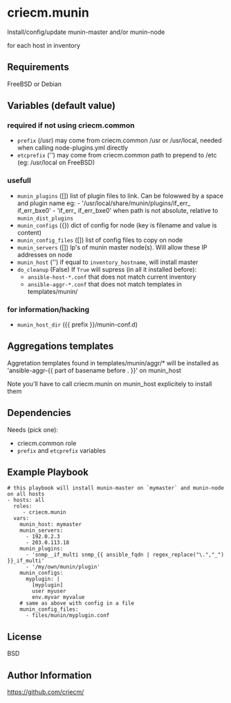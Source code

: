 # criecm.munin

Install/config/update munin-master and/or munin-node

for each host in inventory

## Requirements

FreeBSD or Debian

## Variables (default value)

### required if not using criecm.common
  * `prefix` (/usr) may come from criecm.common
    /usr or /usr/local, needed when calling node-plugins.yml directly
  * `etcprefix` ('') may come from criecm.common
    path to prepend to /etc (eg: /usr/local on FreeBSD)

### usefull
  * `munin_plugins` ([])
    list of plugin files to link. Can be folowwed by a space and plugin name
    eg:
        - '/usr/local/share/munin/plugins/if_err_ if_err_bxe0'
        - 'if_err_ if_err_bxe0'
    when path is not absolute, relative to `munin_dist_plugins`
  * `munin_configs` ({})
    dict of config for node (key is filename and value is content)
  * `munin_config_files` ([])
    list of config files to copy on node
  * `munin_servers` ([])
    Ip's of munin master node(s). Will allow these IP addresses on node
  * `munin_host` ('')
    if equal to `inventory_hostname`, will install master
  * `do_cleanup` (False)
    If `True` will supress (in all it installed before):
    * `ansible-host-*.conf` that does not match current inventory
    * `ansible-aggr-*.conf` that does not match templates
      in templates/munin/

### for information/hacking
  * `munin_host_dir` ({{ prefix }}/munin-conf.d)

## Aggregations templates

Aggretation templates found in templates/munin/aggr/* will be installed as 'ansible-aggr-{{ part of basename before . }}' on munin_host

Note you'll have to call criecm.munin on munin_host explicitely to install them

## Dependencies

Needs (pick one):
  * criecm.common role
  * `prefix` and `etcprefix` variables

## Example Playbook

    # this playbook will install munin-master on `mymaster` and munin-node on all hosts
    - hosts: all
      roles:
         - criecm.munin
      vars:
        munin_host: mymaster
        munin_servers:
          - 192.0.2.3
          - 203.0.113.18
        munin_plugins:
          - 'snmp__if_multi snmp_{{ ansible_fqdn | regex_replace("\.","_") }}_if_multi'
          - '/my/own/munin/plugin'
        munin_configs:
          myplugin: |
            [myplugin]
            user myuser
            env.myvar myvalue
        # same as above with config in a file
        munin_config_files:
          - files/munin/myplugin.conf


License
-------

BSD

Author Information
------------------

https://github.com/criecm/
